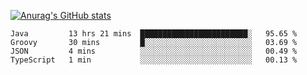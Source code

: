 [![Anurag's GitHub stats](https://github-readme-stats.vercel.app/api?username=sebasphere&count_private=true&theme=tokyonight)](https://github.com/anuraghazra/github-readme-stats)

<!--START_SECTION:waka-->
```text
Java         13 hrs 21 mins  ████████████████████████░   95.65 % 
Groovy       30 mins         █░░░░░░░░░░░░░░░░░░░░░░░░   03.69 % 
JSON         4 mins          ░░░░░░░░░░░░░░░░░░░░░░░░░   00.49 % 
TypeScript   1 min           ░░░░░░░░░░░░░░░░░░░░░░░░░   00.13 % 
```
<!--END_SECTION:waka-->
